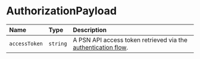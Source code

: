 # AuthorizationPayload

| Name          | Type     | Description                                                                                              |
| :------------ | :------- | :------------------------------------------------------------------------------------------------------- |
| `accessToken` | `string` | A PSN API access token retrieved via the [authentication flow](/authentication/authenticating-manually). |
